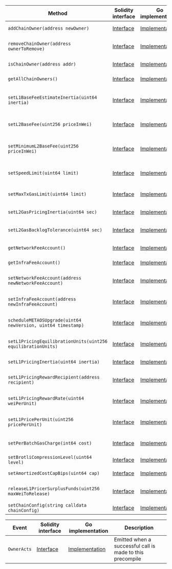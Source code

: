 <table>
  <thead>
    <tr>
      <th>Method</th>
      <th>Solidity interface</th>
      <th>Go implementation</th>
      <th>Description</th>
    </tr>
  </thead>
  <tbody>
    <tr>
      <td>
        <code>addChainOwner(address newOwner)</code>
      </td>
      <td>
        <a
          href="https://github.com/META-MetaChain/nitro-contracts/blob/b16bf0b737468382854dac28346fec8b65b55989/src/precompiles/METAOwner.sol#L16"
          target="_blank"
        >
          Interface
        </a>
      </td>
      <td>
        <a
          href="https://github.com/META-MetaChain/nitro/blob/v2.1.3/precompiles/METAOwner.go#L34"
          target="_blank"
        >
          Implementation
        </a>
      </td>
      <td>AddChainOwner adds account as a chain owner</td>
    </tr>
    <tr>
      <td>
        <code>removeChainOwner(address ownerToRemove)</code>
      </td>
      <td>
        <a
          href="https://github.com/META-MetaChain/nitro-contracts/blob/b16bf0b737468382854dac28346fec8b65b55989/src/precompiles/METAOwner.sol#L19"
          target="_blank"
        >
          Interface
        </a>
      </td>
      <td>
        <a
          href="https://github.com/META-MetaChain/nitro/blob/v2.1.3/precompiles/METAOwner.go#L39"
          target="_blank"
        >
          Implementation
        </a>
      </td>
      <td>RemoveChainOwner removes account from the list of chain owners</td>
    </tr>
    <tr>
      <td>
        <code>isChainOwner(address addr)</code>
      </td>
      <td>
        <a
          href="https://github.com/META-MetaChain/nitro-contracts/blob/b16bf0b737468382854dac28346fec8b65b55989/src/precompiles/METAOwner.sol#L22"
          target="_blank"
        >
          Interface
        </a>
      </td>
      <td>
        <a
          href="https://github.com/META-MetaChain/nitro/blob/v2.1.3/precompiles/METAOwner.go#L48"
          target="_blank"
        >
          Implementation
        </a>
      </td>
      <td>IsChainOwner checks if the account is a chain owner</td>
    </tr>
    <tr>
      <td>
        <code>getAllChainOwners()</code>
      </td>
      <td>
        <a
          href="https://github.com/META-MetaChain/nitro-contracts/blob/b16bf0b737468382854dac28346fec8b65b55989/src/precompiles/METAOwner.sol#L25"
          target="_blank"
        >
          Interface
        </a>
      </td>
      <td>
        <a
          href="https://github.com/META-MetaChain/nitro/blob/v2.1.3/precompiles/METAOwner.go#L53"
          target="_blank"
        >
          Implementation
        </a>
      </td>
      <td>GetAllChainOwners retrieves the list of chain owners</td>
    </tr>
    <tr>
      <td>
        <code>setL1BaseFeeEstimateInertia(uint64 inertia)</code>
      </td>
      <td>
        <a
          href="https://github.com/META-MetaChain/nitro-contracts/blob/b16bf0b737468382854dac28346fec8b65b55989/src/precompiles/METAOwner.sol#L28"
          target="_blank"
        >
          Interface
        </a>
      </td>
      <td>
        <a
          href="https://github.com/META-MetaChain/nitro/blob/v2.1.3/precompiles/METAOwner.go#L58"
          target="_blank"
        >
          Implementation
        </a>
      </td>
      <td>
        SetL1BaseFeeEstimateInertia sets how slowly METAOS updates its estimate of the L1 basefee
      </td>
    </tr>
    <tr>
      <td>
        <code>setL2BaseFee(uint256 priceInWei)</code>
      </td>
      <td>
        <a
          href="https://github.com/META-MetaChain/nitro-contracts/blob/b16bf0b737468382854dac28346fec8b65b55989/src/precompiles/METAOwner.sol#L31"
          target="_blank"
        >
          Interface
        </a>
      </td>
      <td>
        <a
          href="https://github.com/META-MetaChain/nitro/blob/v2.1.3/precompiles/METAOwner.go#L63"
          target="_blank"
        >
          Implementation
        </a>
      </td>
      <td>SetL2BaseFee sets the L2 gas price directly, bypassing the pool calculus</td>
    </tr>
    <tr>
      <td>
        <code>setMinimumL2BaseFee(uint256 priceInWei)</code>
      </td>
      <td>
        <a
          href="https://github.com/META-MetaChain/nitro-contracts/blob/b16bf0b737468382854dac28346fec8b65b55989/src/precompiles/METAOwner.sol#L34"
          target="_blank"
        >
          Interface
        </a>
      </td>
      <td>
        <a
          href="https://github.com/META-MetaChain/nitro/blob/v2.1.3/precompiles/METAOwner.go#L68"
          target="_blank"
        >
          Implementation
        </a>
      </td>
      <td>SetMinimumL2BaseFee sets the minimum base fee needed for a transaction to succeed</td>
    </tr>
    <tr>
      <td>
        <code>setSpeedLimit(uint64 limit)</code>
      </td>
      <td>
        <a
          href="https://github.com/META-MetaChain/nitro-contracts/blob/b16bf0b737468382854dac28346fec8b65b55989/src/precompiles/METAOwner.sol#L37"
          target="_blank"
        >
          Interface
        </a>
      </td>
      <td>
        <a
          href="https://github.com/META-MetaChain/nitro/blob/v2.1.3/precompiles/METAOwner.go#L73"
          target="_blank"
        >
          Implementation
        </a>
      </td>
      <td>SetSpeedLimit sets the computational speed limit for the chain</td>
    </tr>
    <tr>
      <td>
        <code>setMaxTxGasLimit(uint64 limit)</code>
      </td>
      <td>
        <a
          href="https://github.com/META-MetaChain/nitro-contracts/blob/b16bf0b737468382854dac28346fec8b65b55989/src/precompiles/METAOwner.sol#L40"
          target="_blank"
        >
          Interface
        </a>
      </td>
      <td>
        <a
          href="https://github.com/META-MetaChain/nitro/blob/v2.1.3/precompiles/METAOwner.go#L78"
          target="_blank"
        >
          Implementation
        </a>
      </td>
      <td>SetMaxTxGasLimit sets the maximum size a tx (and block) can be</td>
    </tr>
    <tr>
      <td>
        <code>setL2GasPricingInertia(uint64 sec)</code>
      </td>
      <td>
        <a
          href="https://github.com/META-MetaChain/nitro-contracts/blob/b16bf0b737468382854dac28346fec8b65b55989/src/precompiles/METAOwner.sol#L43"
          target="_blank"
        >
          Interface
        </a>
      </td>
      <td>
        <a
          href="https://github.com/META-MetaChain/nitro/blob/v2.1.3/precompiles/METAOwner.go#L83"
          target="_blank"
        >
          Implementation
        </a>
      </td>
      <td>SetL2GasPricingInertia sets the L2 gas pricing inertia</td>
    </tr>
    <tr>
      <td>
        <code>setL2GasBacklogTolerance(uint64 sec)</code>
      </td>
      <td>
        <a
          href="https://github.com/META-MetaChain/nitro-contracts/blob/b16bf0b737468382854dac28346fec8b65b55989/src/precompiles/METAOwner.sol#L46"
          target="_blank"
        >
          Interface
        </a>
      </td>
      <td>
        <a
          href="https://github.com/META-MetaChain/nitro/blob/v2.1.3/precompiles/METAOwner.go#L88"
          target="_blank"
        >
          Implementation
        </a>
      </td>
      <td>SetL2GasBacklogTolerance sets the L2 gas backlog tolerance</td>
    </tr>
    <tr>
      <td>
        <code>getNetworkFeeAccount()</code>
      </td>
      <td>
        <a
          href="https://github.com/META-MetaChain/nitro-contracts/blob/b16bf0b737468382854dac28346fec8b65b55989/src/precompiles/METAOwner.sol#L49"
          target="_blank"
        >
          Interface
        </a>
      </td>
      <td>
        <a
          href="https://github.com/META-MetaChain/nitro/blob/v2.1.3/precompiles/METAOwner.go#L93"
          target="_blank"
        >
          Implementation
        </a>
      </td>
      <td>GetNetworkFeeAccount gets the network fee collector</td>
    </tr>
    <tr>
      <td>
        <code>getInfraFeeAccount()</code>
      </td>
      <td>
        <a
          href="https://github.com/META-MetaChain/nitro-contracts/blob/b16bf0b737468382854dac28346fec8b65b55989/src/precompiles/METAOwner.sol#L52"
          target="_blank"
        >
          Interface
        </a>
      </td>
      <td>
        <a
          href="https://github.com/META-MetaChain/nitro/blob/v2.1.3/precompiles/METAOwner.go#L98"
          target="_blank"
        >
          Implementation
        </a>
      </td>
      <td>GetInfraFeeAccount gets the infrastructure fee collector</td>
    </tr>
    <tr>
      <td>
        <code>setNetworkFeeAccount(address newNetworkFeeAccount)</code>
      </td>
      <td>
        <a
          href="https://github.com/META-MetaChain/nitro-contracts/blob/b16bf0b737468382854dac28346fec8b65b55989/src/precompiles/METAOwner.sol#L55"
          target="_blank"
        >
          Interface
        </a>
      </td>
      <td>
        <a
          href="https://github.com/META-MetaChain/nitro/blob/v2.1.3/precompiles/METAOwner.go#L103"
          target="_blank"
        >
          Implementation
        </a>
      </td>
      <td>SetNetworkFeeAccount sets the network fee collector to the new network fee account</td>
    </tr>
    <tr>
      <td>
        <code>setInfraFeeAccount(address newInfraFeeAccount)</code>
      </td>
      <td>
        <a
          href="https://github.com/META-MetaChain/nitro-contracts/blob/b16bf0b737468382854dac28346fec8b65b55989/src/precompiles/METAOwner.sol#L58"
          target="_blank"
        >
          Interface
        </a>
      </td>
      <td>
        <a
          href="https://github.com/META-MetaChain/nitro/blob/v2.1.3/precompiles/METAOwner.go#L108"
          target="_blank"
        >
          Implementation
        </a>
      </td>
      <td>SetInfraFeeAccount sets the infra fee collector to the new network fee account</td>
    </tr>
    <tr>
      <td>
        <code>scheduleMETAOSUpgrade(uint64 newVersion, uint64 timestamp)</code>
      </td>
      <td>
        <a
          href="https://github.com/META-MetaChain/nitro-contracts/blob/b16bf0b737468382854dac28346fec8b65b55989/src/precompiles/METAOwner.sol#L61"
          target="_blank"
        >
          Interface
        </a>
      </td>
      <td>
        <a
          href="https://github.com/META-MetaChain/nitro/blob/v2.1.3/precompiles/METAOwner.go#L113"
          target="_blank"
        >
          Implementation
        </a>
      </td>
      <td>ScheduleMETAOSUpgrade to the requested version at the requested timestamp</td>
    </tr>
    <tr>
      <td>
        <code>setL1PricingEquilibrationUnits(uint256 equilibrationUnits)</code>
      </td>
      <td>
        <a
          href="https://github.com/META-MetaChain/nitro-contracts/blob/b16bf0b737468382854dac28346fec8b65b55989/src/precompiles/METAOwner.sol#L64"
          target="_blank"
        >
          Interface
        </a>
      </td>
      <td>
        <a
          href="https://github.com/META-MetaChain/nitro/blob/v2.1.3/precompiles/METAOwner.go#L117"
          target="_blank"
        >
          Implementation
        </a>
      </td>
      <td>Sets equilibration units parameter for L1 price adjustment algorithm</td>
    </tr>
    <tr>
      <td>
        <code>setL1PricingInertia(uint64 inertia)</code>
      </td>
      <td>
        <a
          href="https://github.com/META-MetaChain/nitro-contracts/blob/b16bf0b737468382854dac28346fec8b65b55989/src/precompiles/METAOwner.sol#L67"
          target="_blank"
        >
          Interface
        </a>
      </td>
      <td>
        <a
          href="https://github.com/META-MetaChain/nitro/blob/v2.1.3/precompiles/METAOwner.go#L121"
          target="_blank"
        >
          Implementation
        </a>
      </td>
      <td>Sets inertia parameter for L1 price adjustment algorithm</td>
    </tr>
    <tr>
      <td>
        <code>setL1PricingRewardRecipient(address recipient)</code>
      </td>
      <td>
        <a
          href="https://github.com/META-MetaChain/nitro-contracts/blob/b16bf0b737468382854dac28346fec8b65b55989/src/precompiles/METAOwner.sol#L70"
          target="_blank"
        >
          Interface
        </a>
      </td>
      <td>
        <a
          href="https://github.com/META-MetaChain/nitro/blob/v2.1.3/precompiles/METAOwner.go#L125"
          target="_blank"
        >
          Implementation
        </a>
      </td>
      <td>Sets reward recipient address for L1 price adjustment algorithm</td>
    </tr>
    <tr>
      <td>
        <code>setL1PricingRewardRate(uint64 weiPerUnit)</code>
      </td>
      <td>
        <a
          href="https://github.com/META-MetaChain/nitro-contracts/blob/b16bf0b737468382854dac28346fec8b65b55989/src/precompiles/METAOwner.sol#L73"
          target="_blank"
        >
          Interface
        </a>
      </td>
      <td>
        <a
          href="https://github.com/META-MetaChain/nitro/blob/v2.1.3/precompiles/METAOwner.go#L129"
          target="_blank"
        >
          Implementation
        </a>
      </td>
      <td>Sets reward amount for L1 price adjustment algorithm, in wei per unit</td>
    </tr>
    <tr>
      <td>
        <code>setL1PricePerUnit(uint256 pricePerUnit)</code>
      </td>
      <td>
        <a
          href="https://github.com/META-MetaChain/nitro-contracts/blob/b16bf0b737468382854dac28346fec8b65b55989/src/precompiles/METAOwner.sol#L76"
          target="_blank"
        >
          Interface
        </a>
      </td>
      <td>
        <a
          href="https://github.com/META-MetaChain/nitro/blob/v2.1.3/precompiles/METAOwner.go#L133"
          target="_blank"
        >
          Implementation
        </a>
      </td>
      <td>Set how much METAOS charges per L1 gas spent on transaction data.</td>
    </tr>
    <tr>
      <td>
        <code>setPerBatchGasCharge(int64 cost)</code>
      </td>
      <td>
        <a
          href="https://github.com/META-MetaChain/nitro-contracts/blob/b16bf0b737468382854dac28346fec8b65b55989/src/precompiles/METAOwner.sol#L79"
          target="_blank"
        >
          Interface
        </a>
      </td>
      <td>
        <a
          href="https://github.com/META-MetaChain/nitro/blob/v2.1.3/precompiles/METAOwner.go#L137"
          target="_blank"
        >
          Implementation
        </a>
      </td>
      <td>Sets the base charge (in L1 gas) attributed to each data batch in the calldata pricer</td>
    </tr>
    <tr>
      <td>
        <code>setBrotliCompressionLevel(uint64 level)</code>
      </td>
      <td>
        <a
          href="https://github.com/META-MetaChain/nitro-contracts/blob/b16bf0b737468382854dac28346fec8b65b55989/src/precompiles/METAOwner.sol#L85"
          target="_blank"
        >
          Interface
        </a>
      </td>
      <td>
        <a
          href="https://github.com/META-MetaChain/nitro/blob/v2.1.3/precompiles/METAOwner.go#L145"
          target="_blank"
        >
          Implementation
        </a>
      </td>
      <td></td>
    </tr>
    <tr>
      <td>
        <code>setAmortizedCostCapBips(uint64 cap)</code>
      </td>
      <td>
        <a
          href="https://github.com/META-MetaChain/nitro-contracts/blob/b16bf0b737468382854dac28346fec8b65b55989/src/precompiles/METAOwner.sol#L88"
          target="_blank"
        >
          Interface
        </a>
      </td>
      <td>
        <a
          href="https://github.com/META-MetaChain/nitro/blob/v2.1.3/precompiles/METAOwner.go#L141"
          target="_blank"
        >
          Implementation
        </a>
      </td>
      <td>Sets the cost amortization cap in basis points</td>
    </tr>
    <tr>
      <td>
        <code>releaseL1PricerSurplusFunds(uint256 maxWeiToRelease)</code>
      </td>
      <td>
        <a
          href="https://github.com/META-MetaChain/nitro-contracts/blob/b16bf0b737468382854dac28346fec8b65b55989/src/precompiles/METAOwner.sol#L91"
          target="_blank"
        >
          Interface
        </a>
      </td>
      <td>
        <a
          href="https://github.com/META-MetaChain/nitro/blob/v2.1.3/precompiles/METAOwner.go#L149"
          target="_blank"
        >
          Implementation
        </a>
      </td>
      <td>Releases surplus funds from L1PricerFundsPoolAddress for use</td>
    </tr>
    <tr>
      <td>
        <code>setChainConfig(string calldata chainConfig)</code>
      </td>
      <td>
        <a
          href="https://github.com/META-MetaChain/nitro-contracts/blob/b16bf0b737468382854dac28346fec8b65b55989/src/precompiles/METAOwner.sol#L94"
          target="_blank"
        >
          Interface
        </a>
      </td>
      <td>
        <a
          href="https://github.com/META-MetaChain/nitro/blob/v2.1.3/precompiles/METAOwner.go#L169"
          target="_blank"
        >
          Implementation
        </a>
      </td>
      <td></td>
    </tr>
  </tbody>
</table>
<table>
  <thead>
    <tr>
      <th>Event</th>
      <th>Solidity interface</th>
      <th>Go implementation</th>
      <th>Description</th>
    </tr>
  </thead>
  <tbody>
    <tr>
      <td>
        <code>OwnerActs</code>
      </td>
      <td>
        <a
          href="https://github.com/META-MetaChain/nitro-contracts/blob/b16bf0b737468382854dac28346fec8b65b55989/src/precompiles/METAOwner.sol#L97"
          target="_blank"
        >
          Interface
        </a>
      </td>
      <td>
        <a
          href="https://github.com/META-MetaChain/nitro/blob/v2.1.3/precompiles/METAOwner.go#L0"
          target="_blank"
        >
          Implementation
        </a>
      </td>
      <td>Emitted when a successful call is made to this precompile</td>
    </tr>
  </tbody>
</table>
